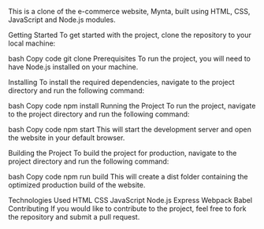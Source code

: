 This is a clone of the e-commerce website, Mynta, built using HTML, CSS, JavaScript and Node.js modules.

Getting Started
To get started with the project, clone the repository to your local machine:

bash
Copy code
git clone 
Prerequisites
To run the project, you will need to have Node.js installed on your machine.

Installing
To install the required dependencies, navigate to the project directory and run the following command:

bash
Copy code
npm install
Running the Project
To run the project, navigate to the project directory and run the following command:

bash
Copy code
npm start
This will start the development server and open the website in your default browser.

Building the Project
To build the project for production, navigate to the project directory and run the following command:

bash
Copy code
npm run build
This will create a dist folder containing the optimized production build of the website.

Technologies Used
HTML
CSS
JavaScript
Node.js
Express
Webpack
Babel
Contributing
If you would like to contribute to the project, feel free to fork the repository and submit a pull request.
